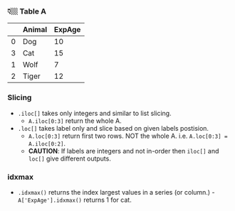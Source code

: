 ### 👇🏼 Table A
|   | Animal  | ExpAge| 
|---|-------- | ------- | 
| 0 | Dog     | 10      | 
| 3 | Cat     | 15      |
| 1 | Wolf    | 7       | 
| 2 | Tiger   | 12      |



### Slicing
- `.iloc[]` takes only integers and similar to list slicing. 
  - `A.iloc[0:3]` return the whole A.
- `.loc[]` takes label only and slice based on given labels postision.
  - `A.loc[0:3]` return first two rows. NOT the whole A. i.e. `A.loc[0:3] = A.iloc[0:2]`.
  - **CAUTION**: If labels are integers and not in-order then `iloc[]` and `loc[]` give different outputs. 
### idxmax
- `.idxmax()` returns the index largest values in a series (or column.) 
  -`A['ExpAge'].idxmax()` returns 1 for cat. 
